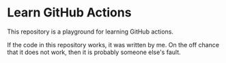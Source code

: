 # Learn GitHub Actions

This repository is a playground for learning GitHub actions.

If the code in this repository works, it was written by me. On the off chance that it does not work, then it is probably someone else's fault.
